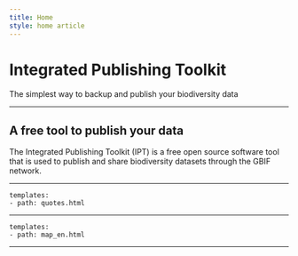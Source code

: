 ```yaml
---
title: Home 
style: home article
---
```


# Integrated Publishing Toolkit

The simplest way to backup and publish your biodiversity data

----------

## A free tool to publish your data

The Integrated Publishing Toolkit (IPT) is a free open source software tool that is used to publish and share biodiversity datasets through the GBIF network. 

-----------


```styledYaml
templates:
- path: quotes.html
```

---------
```styledYaml
templates:
- path: map_en.html
```
---------



